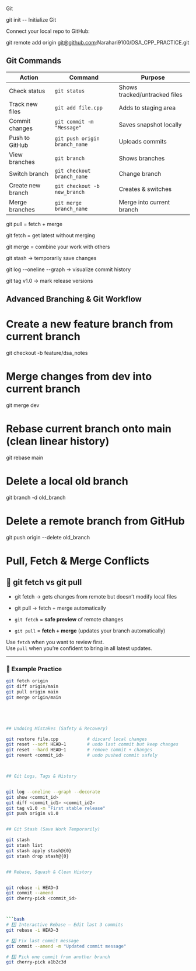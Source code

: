 Git

git init  -- Initialize Git

Connect your local repo to GitHub:

git remote add origin git@github.com:Narahari9100/DSA_CPP_PRACTICE.git


## Git Commands


| Action            | Command                       | Purpose                       |
| ----------------- | ----------------------------- | ----------------------------- |
| Check status      | `git status`                  | Shows tracked/untracked files |
| Track new files   | `git add file.cpp`            | Adds to staging area          |
| Commit changes    | `git commit -m "Message"`     | Saves snapshot locally        |
| Push to GitHub    | `git push origin branch_name` | Uploads commits               |
| View branches     | `git branch`                  | Shows branches                |
| Switch branch     | `git checkout branch_name`    | Change branch                 |
| Create new branch | `git checkout -b new_branch`  | Creates & switches            |
| Merge branches    | `git merge branch_name`       | Merge into current branch     |


git pull = fetch + merge

git fetch = get latest without merging

git merge = combine your work with others



git stash → temporarily save changes

git log --oneline --graph → visualize commit history

git tag v1.0 → mark release versions


## Advanced Branching & Git Workflow


# Create a new feature branch from current branch
git checkout -b feature/dsa_notes

# Merge changes from dev into current branch
git merge dev

# Rebase current branch onto main (clean linear history)
git rebase main

# Delete a local old branch
git branch -d old_branch

# Delete a remote branch from GitHub
git push origin --delete old_branch



# Pull, Fetch & Merge Conflicts


## 🔹 git fetch vs git pull

- git fetch  → gets changes from remote but doesn’t modify local files
- git pull   → fetch + merge automatically



- `git fetch` = **safe preview** of remote changes  
- `git pull` = **fetch + merge** (updates your branch automatically)  

Use `fetch` when you want to review first.  
Use `pull` when you’re confident to bring in all latest updates.

---

### 🧩 Example Practice

```bash
git fetch origin
git diff origin/main
git pull origin main
git merge origin/main





## Undoing Mistakes (Safety & Recovery)

git restore file.cpp           # discard local changes
git reset --soft HEAD~1        # undo last commit but keep changes
git reset --hard HEAD~1        # remove commit + changes
git revert <commit_id>         # undo pushed commit safely



## Git Logs, Tags & History


git log --oneline --graph --decorate
git show <commit_id>
git diff <commit_id1> <commit_id2>
git tag v1.0 -m "First stable release"
git push origin v1.0


## Git Stash (Save Work Temporarily)

git stash
git stash list
git stash apply stash@{0}
git stash drop stash@{0}


## Rebase, Squash & Clean History


git rebase -i HEAD~3
git commit --amend
git cherry-pick <commit_id>



```bash
# 1️⃣ Interactive Rebase — Edit last 3 commits
git rebase -i HEAD~3

# 2️⃣ Fix last commit message
git commit --amend -m "Updated commit message"

# 3️⃣ Pick one commit from another branch
git cherry-pick a1b2c3d